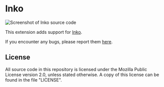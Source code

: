 # Inko

![Screenshot of Inko source code](https://github.com/inko-lang/vscode/assets/86065/d78d971e-dc80-43d0-b85a-4cfa0ceac899)

This extension adds support for [Inko](https://inko-lang.org/).

If you encounter any bugs, please report them
[here](https://github.com/inko-lang/vscode).

## License

All source code in this repository is licensed under the Mozilla Public License
version 2.0, unless stated otherwise. A copy of this license can be found in the
file "LICENSE".
